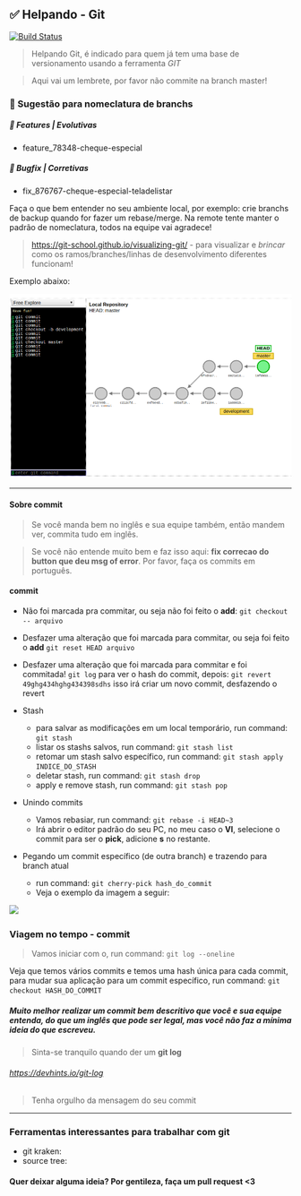 ## ✅️ Helpando - Git

[![Build Status](https://travis-ci.org/joemccann/dillinger.svg?branch=master)](https://travis-ci.org/joemccann/dillinger)

> Helpando Git, é indicado para quem já tem uma base de versionamento usando a ferramenta _GIT_

> Aqui vai um lembrete, por favor não commite na branch master!

###  🎩 Sugestão para nomeclatura de branchs

##### 🎩 Features | Evolutivas
- feature_78348-cheque-especial

##### 🎩  Bugfix | Corretivas
- fix_876767-cheque-especial-teladelistar

Faça o que bem entender no seu ambiente local, por exemplo: crie branchs de backup quando for fazer um rebase/merge. Na remote tente manter o padrão de nomeclatura, todos na equipe vai agradece!

> https://git-school.github.io/visualizing-git/ - para visualizar e _brincar_ como os ramos/branches/linhas de desenvolvimento diferentes funcionam!

Exemplo abaixo:

![](/visualbranches.png)

---

#### Sobre commit
> Se você manda bem no inglês e sua equipe também, então mandem ver, commita tudo em inglês.

> Se você não entende muito bem e faz isso aqui: **fix correcao do button que deu msg of error**. Por favor, faça os commits em português.

#### commit
- Não foi marcada pra commitar, ou seja não foi feito o **add**:
```git checkout -- arquivo```


- Desfazer uma alteração que foi marcada para commitar, ou seja foi feito o **add**
```git reset HEAD arquivo```


- Desfazer uma alteração que foi marcada para commitar e foi commitada!
```git log``` para ver o hash do commit, depois:
```git revert 49ghg434hghg434398sdhs``` isso irá criar um novo commit, desfazendo o revert


- Stash
  * para salvar as modificações em um local temporário, run command: ```git stash```
  * listar os stashs salvos, run command: ```git stash list```
  * retomar um stash salvo específico, run command: ```git stash apply INDICE_DO_STASH```
  * deletar stash, run command: ```git stash drop```
  * apply e remove stash, run command: ```git stash pop```
  
- Unindo commits
  * Vamos rebasiar, run command: ```git rebase -i HEAD~3```
  * Irá abrir o editor padrão do seu PC, no meu caso o **VI**, selecione o commit para ser o __pick__, adicione __s__ no restante.
  
- Pegando um commit específico (de outra branch) e trazendo para branch atual
  * run command: ```git cherry-pick hash_do_commit```
  * Veja o exemplo da imagem a seguir:
  
![](/cherrypick.png)
  
### Viagem no tempo - commit
> Vamos iniciar com o, run command: ```git log --oneline```

Veja que temos vários commits e temos uma hash única para cada commit, para mudar sua aplicação para um commit específico, run command: ```git checkout HASH_DO_COMMIT```

##### Muito melhor realizar um commit bem descritivo que você e sua equipe entenda, do que um inglês que pode ser legal, mas você não faz a mínima ideia do que escreveu.

> Sinta-se tranquilo quando der um **git log**
###### https://devhints.io/git-log
> Tenha orgulho da mensagem do seu commit 

---

### Ferramentas interessantes para trabalhar com git

- git kraken: 
- source tree:


#### Quer deixar alguma ideia? Por gentileza, faça um pull request <3
